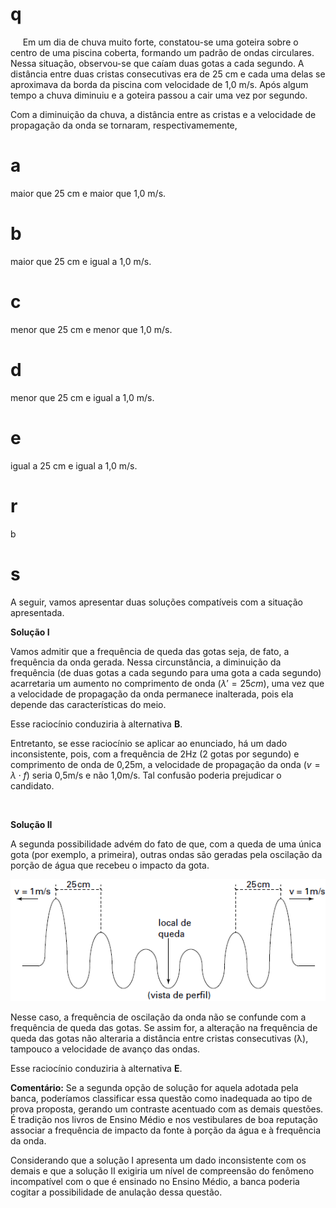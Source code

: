 # q
     Em um dia de chuva muito forte, constatou-se uma goteira sobre o centro de uma piscina coberta, formando um padrão de ondas circulares. Nessa situação, observou-se que caíam duas gotas a cada segundo. A distância entre duas cristas consecutivas era de 25 cm e cada uma delas se aproximava da borda da piscina com velocidade de 1,0 m/s. Após algum tempo a chuva diminuiu e a goteira passou a cair uma vez por segundo.

Com a diminuição da chuva, a distância entre as cristas e a velocidade de propagação da onda se tornaram, respectivamemente,

# a
maior que 25 cm e maior que 1,0 m/s.

# b
maior que 25 cm e igual a 1,0 m/s.

# c
menor que 25 cm e menor que 1,0 m/s.

# d
menor que 25 cm e igual a 1,0 m/s.

# e
igual a 25 cm e igual a 1,0 m/s.

# r
b

# s
A seguir, vamos apresentar duas soluções compatíveis com a situação apresentada.

**Solução I**

Vamos admitir que a frequência de queda das gotas seja, de fato, a frequência da onda gerada. Nessa circunstância, a diminuição da frequência (de duas gotas a cada segundo para uma gota a cada segundo) acarretaria um aumento no comprimento de onda $(\lambda' = 25cm)$, uma vez que a velocidade de propagação da onda permanece inalterada, pois ela depende das características do meio.

Esse raciocínio conduziria à alternativa **B**.

Entretanto, se esse raciocínio se aplicar ao enunciado, há um dado inconsistente, pois, com a frequência de 2Hz (2 gotas por segundo) e comprimento de onda de 0,25m, a velocidade de propagação da onda $(v = \lambda \cdot f)$ seria 0,5m/s e não 1,0m/s. Tal confusão poderia prejudicar o candidato.

 

**Solução II**

A segunda possibilidade advém do fato de que, com a queda de uma única gota (por exemplo, a primeira), outras ondas são geradas pela oscilação da porção de água que recebeu o impacto da gota.

![](27ff339f-9bb5-6281-b355-5fc6897a2b3f.png)

Nesse caso, a frequência de oscilação da onda não se confunde com a frequência de queda das gotas. Se assim for, a alteração na frequência de queda das gotas não alteraria a distância entre cristas consecutivas (λ), tampouco a velocidade de avanço das ondas.

Esse raciocínio conduziria à alternativa **E**.

**Comentário:** Se a segunda opção de solução for aquela adotada pela banca, poderíamos classificar essa questão como inadequada ao tipo de prova proposta, gerando um contraste acentuado com as demais questões. É tradição nos livros de Ensino Médio e nos vestibulares de boa reputação associar a frequência de impacto da fonte à porção da água e à frequência da onda.

Considerando que a solução I apresenta um dado inconsistente com os demais e que a solução II exigiria um nível de compreensão do fenômeno incompatível com o que é ensinado no Ensino Médio, a banca poderia cogitar a possibilidade de anulação dessa questão.
